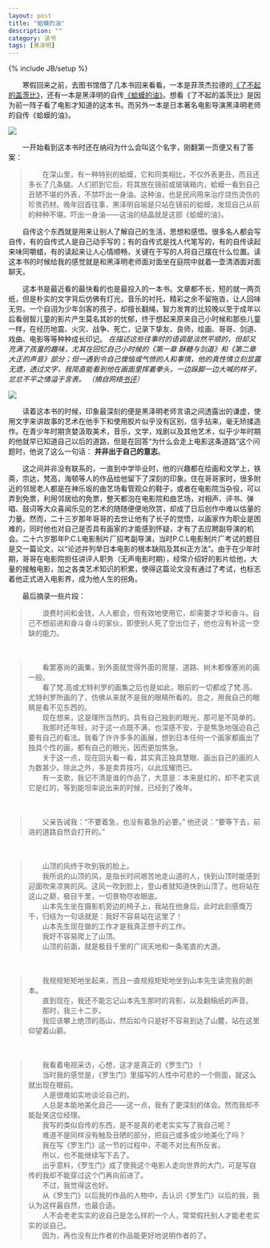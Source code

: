 ```yaml
---
layout: post
title: "蛤蟆的油"
description: ""
category: 读书
tags: [黑泽明]
---
```

{% include JB/setup %}

　　寒假回来之前，去图书馆借了几本书回来看看。一本是菲茨杰拉德的[《了不起的盖茨比》](http://book.douban.com/subject/1008988/)，还有一本是黑泽明的自传[《蛤蟆的油》](http://book.douban.com/subject/1914636/)。想看《了不起的盖茨比》是因为前一阵子看了电影才知道的这本书。而另外一本是日本著名电影导演黑泽明老师的自传《蛤蟆的油》。  

![]({{site.img_url}}/2014-01-28/2.jpg)  

　　一开始看到这本书时还在纳闷为什么会叫这个名字，刚翻第一页便又有了答案：

>　　在深山里，有一种特别的蛤蟆，它和同类相比，不仅外表更丑，而且还多长了几条腿。人们抓到它后，将其放在镜前或玻璃箱内，蛤蟆一看到自己丑陋不堪的外表，不禁吓出一身油。这种油，也是民间用来治疗烧伤烫伤的珍贵药材。晚年回首往事，黑泽明自喻是只站在镜前的蛤蟆，发现自己从前的种种不堪，吓出一身油——这油的结晶就是这部《蛤蟆的油》。  

　　自传这个东西就是用来让别人了解自己的生活，思想和感悟。很多名人都会写自传，有的自传式人是自己动手写的；有的自传式是找人代笔写的，有的自传读起来味同嚼蜡，有的读起来让人心情顺畅，关键在于写的人将自己摆在什么位置。读这本书的时候给我的感觉就是和黑泽明老师面对面坐在庭院中就着一壶清酒面对面聊天。

　　这本书是最近看的最快看的也是最投入的一本书。文章都不长，短的就一两页纸，但是朴实的文字背后仿佛有灯光，音乐的衬托，精彩之余不留拖沓，让人回味无穷。一个自诩为少年剑客的孩子，却擅长翻绳，智力发育的比较晚以至于成年以后看弱智儿童的影片产生莫名其妙的忧郁，终于想起来原来自己小时候和那些儿童一样，在经历地震、火灾、战争、死亡，记录下挚友、良师，绘画、哥哥、剑道、戏曲、电影等等种种成长印记。  *在描述这些往事时的语调是淡然平顺的，但却又充满了孩童的趣味，尤其在回忆自己小时候的《第一章 酥糖与剑道》和《第二章 大正的声音》部分；但一遇到令自己懊恼或气愤的人和事情，他的真性情立刻显露无遗，透过文字，我简直能看到他在画面里挥着拳头，一边跺脚一边大喊的样子，忿忿不平之情溢于言表。 （摘自网络[书评](http://book.douban.com/review/3205328/)）*  

       
![]({{site.img_url}}/2014-01-28/1.jpg)  

　　读着这本书的时候，印象最深刻的便是黑泽明老师言语之间透露出的谦虚，使用文字来讲故事的艺术在他手下和使用胶片似乎没有区别，信手拈来，毫无矫揉造作。在青少年时期贪婪汲取美术，音乐，文学，戏剧以及其他艺术，似乎少年时期的他就早已知道自己以后的道路，但是在回答“为什么会走上电影这条道路”这个问题时，他说了这么一句话： **并非出于自己的意志**。  

　　这之间并非没有联系的，一直到中学毕业时，他的兴趣都在绘画和文学上，铁斋，宗达，梵高，海顿等人的作品给他留下了深刻的印象。住在哥哥家时，很多附近的邻居老人都是在神乐坂的曲艺场看管观众的鞋子，或者在电影院当杂役，可以弄到免票，利用邻居给的免票，整天都泡在电影院和曲艺场，对相声、评书、弹唱、鼓词等大众喜闻乐见的艺术的随随便便地欣赏，却成了日后创作中难以估量的力量。然而，二十三岁那年哥哥的去世让他有了长子的觉悟，以画家作为职业是困难的，同时他也对自己是否具有画家的才能感到怀疑，才有了去应聘副导演的机会。二十六岁那年P.C.L电影制片厂招考副导演，当时P.C.L电影制片厂考试的题目是交一篇论文，以“论述并列举日本电影的根本缺陷及其纠正方法”。由于在少年时期，哥哥在电影院担任讲评人职务（无声电影时期），经常介绍好的影片给他，大量的接触电影，加之各类艺术知识的积累，使得这篇论文没有通过了考试，也标志着他正式进入电影界，成为他人生的拐角。

 

　　最后摘录一些片段： 
> 　　浪费时间和金钱，人人都会，但有效地使用它，却需要才华和奋斗。自己不想前进和奋斗奋斗的家伙，即使别人死了空出位子，他也没有补这一空缺的能力。   
  
　	 
>　　看罢塞尚的画集，到外面就觉得外面的房屋、道路、树木都像塞尚的画一般。  
>　　看了梵.高或尤特利罗的画集之后也是如此，眼前的一切都成了梵.高、尤特利罗所画的了，仿佛从来就不是我的眼睛所看的。总之，用我自己的眼睛是看不见东西的。  
>　　现在想来，这是理所当然的。具有自己独到的眼光，那可是不简单的。  
>　　我那时还年轻，对于这一点既不满，也深感不安，于是焦急地强迫自己要有自己的看法。我看了许许多多的画展，想到日本任何一个画家都画出了独具个性的画，都有自己的眼光，因而更加焦急。  
>　　关于这一点，现在回头看一看，其实真正独具慧眼、画出自己的画的人为数甚少。除此之外，多是卖弄技巧，以此炫耀而已。  
>　　有一支歌，我记不清是谁的作品了，大意是：本来是红的，却不老实说它是红的，等到能坦率说出来的时候，已经到了晚年。  
   
　 
>　　父亲告诫我：“不要着急，也没有着急的必要。” 他还说：“要等下去，前进的道路自然会打开的。”   　 
   
　
>　　山顶的风终于吹到我的脸上。   
>　　我所说的山顶的风，是指长时间艰苦地走山道的人，快到山顶时能感到迎面吹来凉爽的风。这风一吹到脸上，登山者就知道快到山顶了。他将站在这山之巅，极目千里，一切景物尽收眼底。   
>　　山本先生坐在摄影机旁边的椅子上，我站在他身后。此时此刻感慨万千，归结为一句话就是：我好不容易站在这里了！   
>　　山本先生现在做的工作才是我真正想干的工作。   
>　　我好不容易爬上了山顶。   
>　　山顶的前面，就是极目千里的广阔天地和一条笔直的大道。  
  
　 
>　　我规规矩矩地坐起来，而且一直规规矩矩地坐到山本先生读完我的剧本。   
>　　直到现在，我还不能忘记山本先生那时的背影，以及翻稿纸的声音。   
>　　那时，我三十二岁。   
>　　我应该攀上绝顶的高山，然后如今只是好不容易到达了山麓，站在这里仰望着山巅。   
  
　
>　　我看着电视采访，心想，这才是真正的《罗生门》！  
>　　当时我的感觉是，《罗生门》里描写的人性中可悲的一个侧面，就这么就出现在眼前。  
>　　人是很难如实地谈论自己的。  
>　　人总是本能地美化自己——这一点，我有了更深刻的体会。然而我却不能耻笑这位经理。  
>　　我写的类似自传的东西，是不是真的老老实实写了我自己呢？  
>　　难道不是同样没有触及丑陋的部分，把自己或多或少地美化了吗？  
>　　我在写《罗生门》这一节的过程中，不能不对比有所反省。   
>　　所以，也不能继续写下去了。   
>　　出乎意料，《罗生门》成了使我这个电影人走向世界的大门，可是写自传的我却不能穿过这个门再向前进了。   
>　　不过，我觉得这也好。  
>　　从《罗生门》以后我的作品的人物中，去认识《罗生门》以后的我，我认为这样最自然，也最合适。  
>　　人不会老老实实的说自己是怎么样的一个人，常常假托别人才能老老实实的谈自己。  
>　　因为，再也没有比作者的作品能更好地说明作者的了。　　  